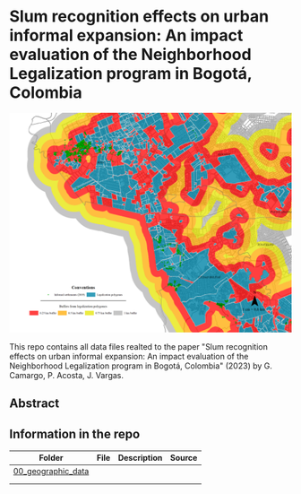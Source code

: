 # Slum recognition effects on urban informal expansion: **An impact evaluation of the Neighborhood Legalization program in Bogotá, Colombia**

![](04_figures/maps/01_mapa_buffers_simples.png)

This repo contains all data files realted to the paper "Slum recognition effects on urban informal expansion: An impact evaluation of the Neighborhood Legalization program in Bogotá, Colombia" (2023) by G. Camargo, P. Acosta, J. Vargas.

## Abstract

## Information in the repo

| Folder                                                                                                    | File | Description | Source |
|-------------------------------------|------------|------------|------------|
| [00_geographic_data](https://github.com/Guibi1994/Neighborhood_Legalization/tree/main/00_geographic_data) |      |             |        |
|                                                                                                           |      |             |        |
|                                                                                                           |      |             |        |
